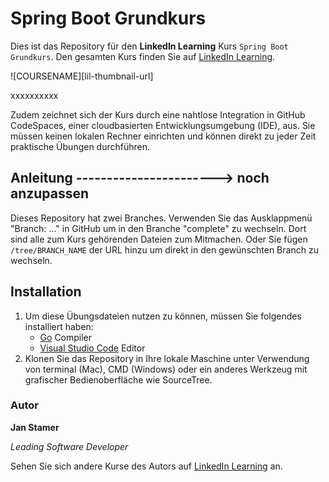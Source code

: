 # Spring Boot Grundkurs

Dies ist das Repository für den **LinkedIn Learning** Kurs `Spring Boot Grundkurs`. Den gesamten Kurs finden Sie auf [LinkedIn Learning][lil-course-url].

![COURSENAME][lil-thumbnail-url] 

xxxxxxxxxx

Zudem zeichnet sich der Kurs durch eine nahtlose Integration in GitHub CodeSpaces, einer cloudbasierten Entwicklungsumgebung (IDE), aus. Sie müssen keinen lokalen Rechner einrichten und können direkt zu jeder Zeit praktische Übungen durchführen.


## Anleitung -----------------------> noch anzupassen

Dieses Repository hat zwei Branches. Verwenden Sie das Ausklappmenü "Branch: ..." in GitHub um in den Branche "complete" zu wechseln. Dort sind alle zum Kurs gehörenden Dateien zum Mitmachen. Oder Sie fügen `/tree/BRANCH_NAME` der URL hinzu um direkt in den gewünschten Branch zu wechseln.

## Installation

1. Um diese Übungsdateien nutzen zu können, müssen Sie folgendes installiert haben:
   - [Go](https://go.dev/) Compiler
   - [Visual Studio Code](https://code.visualstudio.com/) Editor
2. Klonen Sie das Repository in Ihre lokale Maschine unter Verwendung von terminal (Mac), CMD (Windows) oder ein anderes Werkzeug mit grafischer Bedienoberfläche wie SourceTree.

### Autor

**Jan Stamer**

_Leading Software Developer_

Sehen Sie sich andere Kurse des Autors auf [LinkedIn Learning](https://www.linkedin.com/learning/instructors/jan-stamer) an.

[0]: # (Replace these placeholder URLs with actual course URLs)
[lil-course-url]: 
[lil-thumbnail-url]: 
